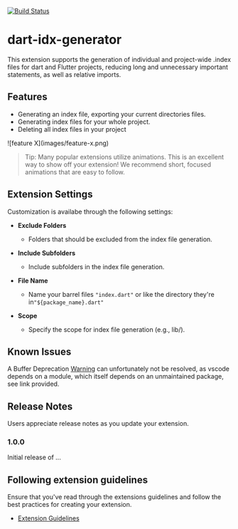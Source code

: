 [![Build Status](https://dev.azure.com/timokz/dart-idx-generator/_apis/build/status%2Ftimokz.dart-idx-generator?branchName=main)](https://dev.azure.com/timokz/dart-idx-generator/_build/latest?definitionId=1&branchName=main)

# dart-idx-generator

This extension supports the generation of individual and project-wide .index files for dart and Flutter projects,
reducing long and unnecessary important statements, as well as relative imports.

## Features

- Generating an index file, exporting your current directories files.
- Generating index files for your whole project.
- Deleting all index files in your project

\!\[feature X\]\(images/feature-x.png\)

> Tip: Many popular extensions utilize animations. This is an excellent way to show off your extension! We recommend short, focused animations that are easy to follow.

## Extension Settings

Customization is availabe through the following settings:


- **Exclude Folders**
  - Folders that should be excluded from the index file generation.
- **Include Subfolders**
  - Include subfolders in the index file generation.
- **File Name**
    - Name your barrel files `"index.dart"` or like the directory they're in`"${package_name}.dart"`



- **Scope**
  - Specify the scope for index file generation (e.g., lib/).


## Known Issues

A Buffer Deprecation [Warning](https://github.com/andrewrk/node-fd-slicer/issues/3) can unfortunately not be resolved,
as vscode depends on a module, which itself depends on an unmaintained package, see link provided.

## Release Notes

Users appreciate release notes as you update your extension.

### 1.0.0

Initial release of ...


## Following extension guidelines

Ensure that you've read through the extensions guidelines and follow the best practices for creating your extension.

* [Extension Guidelines](https://code.visualstudio.com/api/references/extension-guidelines)

